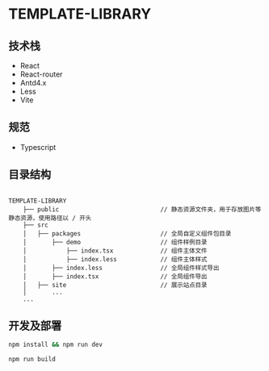 # TEMPLATE-LIBRARY

## 技术栈

- React
- React-router
- Antd4.x
- Less
- Vite

## 规范

- Typescript

## 目录结构

```

TEMPLATE-LIBRARY
    ├── public                            // 静态资源文件夹，用于存放图片等静态资源，使用路径以 / 开头
    ├── src  
    │   ├── packages                      // 全局自定义组件包目录   
    │       ├── demo                      // 组件样例目录
    │           ├── index.tsx             // 组件主体文件
    │           ├── index.less            // 组件主体样式
    │       ├── index.less                // 全局组件样式导出
    │       ├── index.tsx                 // 全局组件导出      
    │   ├── site                          // 展示站点目录
    │       ...
    ...

```

## 开发及部署

```cmd
npm install && npm run dev
```

```cmd
npm run build
```
